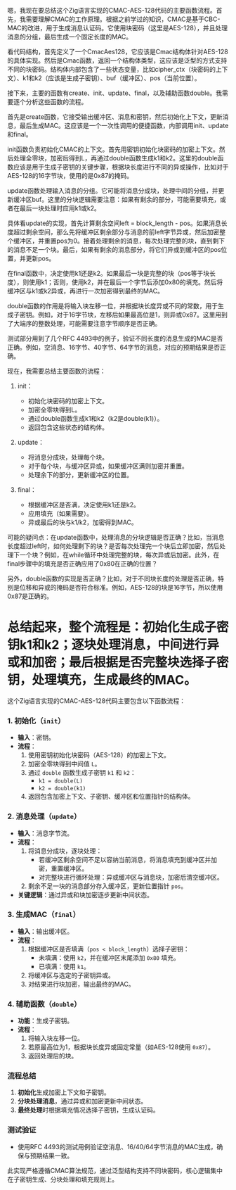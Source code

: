 嗯，我现在要总结这个Zig语言实现的CMAC-AES-128代码的主要函数流程。首先，我需要理解CMAC的工作原理。根据之前学过的知识，CMAC是基于CBC-MAC的改进，用于生成消息认证码。它使用块密码（这里是AES-128），并且处理消息的分组，最后生成一个固定长度的MAC。

看代码结构，首先定义了一个CmacAes128，它应该是Cmac结构体针对AES-128的具体实现。然后是Cmac函数，返回一个结构体类型，这应该是泛型的方式支持不同的块密码。结构体内部包含了一些状态变量，比如cipher_ctx（块密码的上下文）、k1和k2（应该是生成子密钥）、buf（缓冲区）、pos（当前位置）。

接下来，主要的函数有create、init、update、final，以及辅助函数double。我需要逐个分析这些函数的流程。

首先是create函数，它接受输出缓冲区、消息和密钥，然后初始化上下文，更新消息，最后生成MAC。这应该是一个一次性调用的便捷函数，内部调用init、update和final。

init函数负责初始化CMAC的上下文。首先用密钥初始化块密码的加密上下文。然后处理全零块，加密后得到L，再通过double函数生成k1和k2。这里的double函数应该是用于生成子密钥的关键步骤，根据块长度进行不同的异或操作，比如对于AES-128的16字节块，使用的是0x87的掩码。

update函数处理输入消息的分组。它可能将消息分成块，处理中间的分组，并更新缓冲区buf。这里的分块逻辑需要注意：如果有剩余的部分，可能需要填充，或者在最后一块处理时应用k1或k2。

具体看update的实现，首先计算剩余空间left = block_length - pos。如果消息长度超过剩余空间，那么先将缓冲区剩余部分与消息的前left字节异或，然后加密整个缓冲区，并重置pos为0。接着处理剩余的消息，每次处理完整的块，直到剩下的消息不足一个块。最后，如果有剩余的消息部分，将它们异或到缓冲区的pos位置，并更新pos。

在final函数中，决定使用k1还是k2。如果最后一块是完整的块（pos等于块长度），则使用k1；否则，使用k2，并在最后一个字节后添加0x80的填充。然后将缓冲区与k1或k2异或，再进行一次加密得到最终的MAC。

double函数的作用是将输入块左移一位，并根据块长度异或不同的常数，用于生成子密钥。例如，对于16字节块，左移后如果最高位是1，则异或0x87。这里用到了大端序的整数处理，可能需要注意字节顺序是否正确。

测试部分用到了几个RFC 4493中的例子，验证不同长度的消息生成的MAC是否正确。例如，空消息、16字节、40字节、64字节的消息，对应的预期结果是否正确。

现在，我需要总结主要函数的流程：

1. init：
   - 初始化块密码的加密上下文。
   - 加密全零块得到L。
   - 通过double函数生成k1和k2（k2是double(k1)）。
   - 返回包含这些状态的结构体。

2. update：
   - 将消息分成块，处理每个块。
   - 对于每个块，与缓冲区异或，如果缓冲区满则加密并重置。
   - 处理余下的部分，更新缓冲区的位置。

3. final：
   - 根据缓冲区是否满，决定使用k1还是k2。
   - 应用填充（如果需要）。
   - 异或最后的块与k1/k2，加密得到MAC。

可能的疑问点：在update函数中，处理消息的分块逻辑是否正确？比如，当消息长度超过left时，如何处理剩下的块？是否每次处理完一个块后立即加密，然后处理下一个块？例如，在while循环中处理完整的块，每次异或后加密。此外，在final步骤中的填充是否正确应用了0x80在正确的位置？

另外，double函数的实现是否正确？比如，对于不同块长度的处理是否正确，特别是位移和异或的掩码是否符合标准。例如，AES-128的块是16字节，所以使用0x87是正确的。

总结起来，整个流程是：初始化生成子密钥k1和k2；逐块处理消息，中间进行异或和加密；最后根据是否完整块选择子密钥，处理填充，生成最终的MAC。
================================================
这个Zig语言实现的CMAC-AES-128代码主要包含以下函数流程：

### 1. **初始化（`init`）**
- **输入**：密钥。
- **流程**：
  1. 使用密钥初始化块密码（AES-128）的加密上下文。
  2. 加密全零块得到中间值 `L`。
  3. 通过 `double` 函数生成子密钥 `k1` 和 `k2`：
     - `k1 = double(L)`
     - `k2 = double(k1)`
  4. 返回包含加密上下文、子密钥、缓冲区和位置指针的结构体。

### 2. **消息处理（`update`）**
- **输入**：消息字节流。
- **流程**：
  1. 将消息分成块，逐块处理：
     - 若缓冲区剩余空间不足以容纳当前消息，将消息填充到缓冲区并加密，重置缓冲区。
     - 对完整块进行循环处理：异或缓冲区与消息块，加密后清空缓冲区。
  2. 剩余不足一块的消息部分存入缓冲区，更新位置指针 `pos`。
- **关键逻辑**：通过异或和块加密逐步更新中间状态。

### 3. **生成MAC（`final`）**
- **输入**：输出缓冲区。
- **流程**：
  1. 根据缓冲区是否填满（`pos < block_length`）选择子密钥：
     - 未填满：使用 `k2`，并在缓冲区末尾添加 `0x80` 填充。
     - 已填满：使用 `k1`。
  2. 将缓冲区与选定的子密钥异或。
  3. 对结果进行块加密，输出最终的MAC。

### 4. **辅助函数（`double`）**
- **功能**：生成子密钥。
- **流程**：
  1. 将输入块左移一位。
  2. 若原最高位为1，根据块长度异或固定常量（如AES-128使用 `0x87`）。
  3. 返回处理后的块。

### 流程总结
1. **初始化**生成加密上下文和子密钥。
2. **分块处理消息**，通过异或和加密更新中间状态。
3. **最终处理**时根据填充情况选择子密钥，生成认证码。

### 测试验证
- 使用RFC 4493的测试用例验证空消息、16/40/64字节消息的MAC生成，确保与预期结果一致。

此实现严格遵循CMAC算法规范，通过泛型结构支持不同块密码，核心逻辑集中在子密钥生成、分块处理和填充规则上。